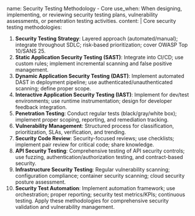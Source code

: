 name: Security Testing Methodology - Core
use_when: When designing, implementing, or reviewing security testing plans, vulnerability assessments, or penetration testing activities.
content: |
  Core security testing methodologies:
  1.  **Security Testing Strategy**: Layered approach (automated/manual); integrate throughout SDLC; risk-based prioritization; cover OWASP Top 10/SANS 25.
  2.  **Static Application Security Testing (SAST)**: Integrate into CI/CD; use custom rules; implement incremental scanning and false positive management.
  3.  **Dynamic Application Security Testing (DAST)**: Implement automated DAST in deployment pipeline; use authenticated/unauthenticated scanning; define proper scope.
  4.  **Interactive Application Security Testing (IAST)**: Implement for dev/test environments; use runtime instrumentation; design for developer feedback integration.
  5.  **Penetration Testing**: Conduct regular tests (black/gray/white box); implement proper scoping, reporting, and remediation tracking.
  6.  **Vulnerability Management**: Structured process for classification, prioritization, SLAs, verification, and trending.
  7.  **Security Code Review**: Security-focused reviews; use checklists; implement pair review for critical code; share knowledge.
  8.  **API Security Testing**: Comprehensive testing of API security controls; use fuzzing, authentication/authorization testing, and contract-based security.
  9.  **Infrastructure Security Testing**: Regular vulnerability scanning; configuration compliance; container security scanning; cloud security posture assessment.
  10. **Security Test Automation**: Implement automation framework; use orchestration; proper reporting; security test metrics/KPIs; continuous testing.
  Apply these methodologies for comprehensive security validation and vulnerability management.

